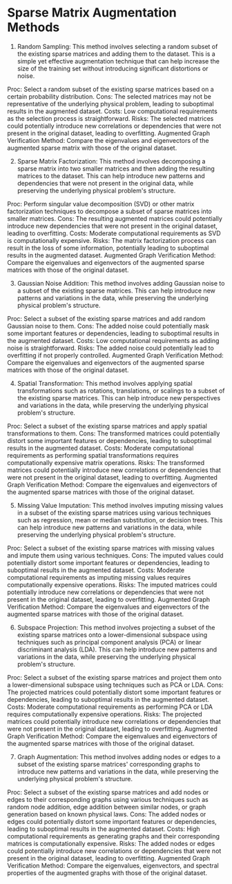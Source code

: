 # Sparse Matrix Augmentation Methods 
1. Random Sampling: This method involves selecting a random subset of the existing sparse matrices and adding them to the dataset. This is a simple yet effective augmentation technique that can help increase the size of the training set without introducing significant distortions or noise.

Proc: Select a random subset of the existing sparse matrices based on a certain probability distribution.
Cons: The selected matrices may not be representative of the underlying physical problem, leading to suboptimal results in the augmented dataset.
Costs: Low computational requirements as the selection process is straightforward.
Risks: The selected matrices could potentially introduce new correlations or dependencies that were not present in the original dataset, leading to overfitting.
Augmented Graph Verification Method: Compare the eigenvalues and eigenvectors of the augmented sparse matrix with those of the original dataset.

2. Sparse Matrix Factorization: This method involves decomposing a sparse matrix into two smaller matrices and then adding the resulting matrices to the dataset. This can help introduce new patterns and dependencies that were not present in the original data, while preserving the underlying physical problem's structure.

Proc: Perform singular value decomposition (SVD) or other matrix factorization techniques to decompose a subset of sparse matrices into smaller matrices.
Cons: The resulting augmented matrices could potentially introduce new dependencies that were not present in the original dataset, leading to overfitting.
Costs: Moderate computational requirements as SVD is computationally expensive.
Risks: The matrix factorization process can result in the loss of some information, potentially leading to suboptimal results in the augmented dataset.
Augmented Graph Verification Method: Compare the eigenvalues and eigenvectors of the augmented sparse matrices with those of the original dataset.

3. Gaussian Noise Addition: This method involves adding Gaussian noise to a subset of the existing sparse matrices. This can help introduce new patterns and variations in the data, while preserving the underlying physical problem's structure.

Proc: Select a subset of the existing sparse matrices and add random Gaussian noise to them.
Cons: The added noise could potentially mask some important features or dependencies, leading to suboptimal results in the augmented dataset.
Costs: Low computational requirements as adding noise is straightforward.
Risks: The added noise could potentially lead to overfitting if not properly controlled.
Augmented Graph Verification Method: Compare the eigenvalues and eigenvectors of the augmented sparse matrices with those of the original dataset.

4. Spatial Transformation: This method involves applying spatial transformations such as rotations, translations, or scalings to a subset of the existing sparse matrices. This can help introduce new perspectives and variations in the data, while preserving the underlying physical problem's structure.

Proc: Select a subset of the existing sparse matrices and apply spatial transformations to them.
Cons: The transformed matrices could potentially distort some important features or dependencies, leading to suboptimal results in the augmented dataset.
Costs: Moderate computational requirements as performing spatial transformations requires computationally expensive matrix operations.
Risks: The transformed matrices could potentially introduce new correlations or dependencies that were not present in the original dataset, leading to overfitting.
Augmented Graph Verification Method: Compare the eigenvalues and eigenvectors of the augmented sparse matrices with those of the original dataset.

5. Missing Value Imputation: This method involves imputing missing values in a subset of the existing sparse matrices using various techniques such as regression, mean or median substitution, or decision trees. This can help introduce new patterns and variations in the data, while preserving the underlying physical problem's structure.

Proc: Select a subset of the existing sparse matrices with missing values and impute them using various techniques.
Cons: The imputed values could potentially distort some important features or dependencies, leading to suboptimal results in the augmented dataset.
Costs: Moderate computational requirements as imputing missing values requires computationally expensive operations.
Risks: The imputed matrices could potentially introduce new correlations or dependencies that were not present in the original dataset, leading to overfitting.
Augmented Graph Verification Method: Compare the eigenvalues and eigenvectors of the augmented sparse matrices with those of the original dataset.

6. Subspace Projection: This method involves projecting a subset of the existing sparse matrices onto a lower-dimensional subspace using techniques such as principal component analysis (PCA) or linear discriminant analysis (LDA). This can help introduce new patterns and variations in the data, while preserving the underlying physical problem's structure.

Proc: Select a subset of the existing sparse matrices and project them onto a lower-dimensional subspace using techniques such as PCA or LDA.
Cons: The projected matrices could potentially distort some important features or dependencies, leading to suboptimal results in the augmented dataset.
Costs: Moderate computational requirements as performing PCA or LDA requires computationally expensive operations.
Risks: The projected matrices could potentially introduce new correlations or dependencies that were not present in the original dataset, leading to overfitting.
Augmented Graph Verification Method: Compare the eigenvalues and eigenvectors of the augmented sparse matrices with those of the original dataset.

7. Graph Augmentation: This method involves adding nodes or edges to a subset of the existing sparse matrices' corresponding graphs to introduce new patterns and variations in the data, while preserving the underlying physical problem's structure.

Proc: Select a subset of the existing sparse matrices and add nodes or edges to their corresponding graphs using various techniques such as random node addition, edge addition between similar nodes, or graph generation based on known physical laws.
Cons: The added nodes or edges could potentially distort some important features or dependencies, leading to suboptimal results in the augmented dataset.
Costs: High computational requirements as generating graphs and their corresponding matrices is computationally expensive.
Risks: The added nodes or edges could potentially introduce new correlations or dependencies that were not present in the original dataset, leading to overfitting.
Augmented Graph Verification Method: Compare the eigenvalues, eigenvectors, and spectral properties of the augmented graphs with those of the original dataset.

